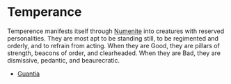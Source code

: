 # Temperance #

Temperence manifests itself through [Numenite](/creatures/numenite)
into creatures with reserved personalities. They are most apt to be
standing still, to be regimented and orderly, and to refrain from
acting. When they are Good, they are pillars of strength, beacons of
order, and clearheaded. When they are Bad, they are dismissive,
pedantic, and beaurecratic.

* [Guantia](/creatures/temperance/guantia.html)
